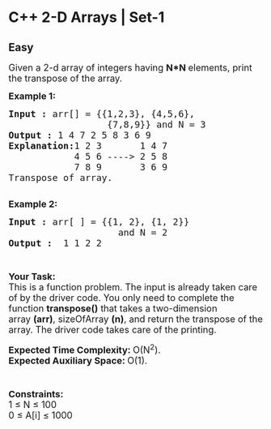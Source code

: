 # C++ 2-D Arrays | Set-1
## Easy
<div class="problems_problem_content__Xm_eO"><p><span style="font-size:18px">Given a 2-d array of integers having&nbsp;<strong>N*N&nbsp;</strong>elements, print the transpose of the array.</span></p>

<p><span style="font-size:18px"><strong>Example 1:</strong></span></p>

<pre><span style="font-size:18px"><strong>Input :</strong> arr[] = {{1,2,3}, {4,5,6}, 
&nbsp;                 {7,8,9}} and N = 3
<strong>Output :</strong> 1 4 7 2 5 8 3 6 9
<strong>Explanation:</strong>1 2 3       1 4 7
            4 5 6 ----&gt; 2 5 8
            7 8 9       3 6 9
Transpose of array.</span></pre>

<p><br>
<span style="font-size:18px"><strong>Example 2:</strong></span></p>

<pre><span style="font-size:18px"><strong>Input :</strong> arr[ ] = {{1, 2}, {1, 2}} 
&nbsp;                   and N = 2 
<strong>Output :</strong>  1 1 2 2</span></pre>

<p>&nbsp;</p>

<p><span style="font-size:18px"><strong>Your Task:</strong><br>
This is a function problem. The input is already taken care of by the driver code. You only need to complete the function <strong>transpose()</strong> that takes a two-dimension array&nbsp;<strong>(arr)</strong>, sizeOfArray <strong>(n)</strong>, and return the transpose of the array. The driver code takes care of the printing.</span></p>

<p><span style="font-size:18px"><strong>Expected Time Complexity:&nbsp;</strong>O(N<sup>2</sup>).<br>
<strong>Expected Auxiliary Space:&nbsp;</strong>O(1).</span></p>

<p>&nbsp;</p>

<p><span style="font-size:18px"><strong>Constraints:</strong><br>
1 ≤ N ≤ 100<br>
0 ≤ A[i] ≤ 1000</span></p>
</div>